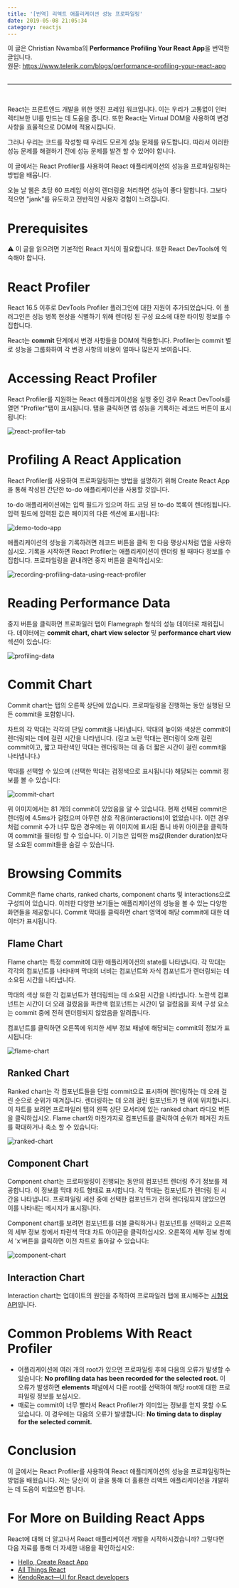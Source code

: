 ```yaml
---
title: '[번역] 리액트 애플리케이션 성능 프로파일링'
date: 2019-05-08 21:05:34
category: reactjs
---
```


이 글은 Christian Nwamba의 **Performance Profiling Your React App**을 번역한 글입니다.  
원문: https://www.telerik.com/blogs/performance-profiling-your-react-app
<br><br>

---

<br>

React는 프론트엔드 개발을 위한 멋진 프레임 워크입니다. 이는 우리가 고통없이 인터렉티브한 UI를 만드는 데 도움을 줍니다. 또한 React는 Virtual DOM을 사용하여 변경 사항을 효율적으로 DOM에 적용시킵니다.

그러나 우리는 코드를 작성할 때 우리도 모르게 성능 문제를 유도합니다. 따라서 이러한 성능 문제를 해결하기 전에 성능 문제를 발견 할 수 있어야 합니다.

이 글에서는 React Profiler를 사용하여 React 애플리케이션의 성능을 프로파일링하는 방법을 배웁니다.

오늘 날 웹은 초당 60 프레임 이상의 렌더링을 처리하면 성능이 좋다 말합니다. 그보다 적으면 "jank"를 유도하고 전반적인 사용자 경험이 느려집니다.

# Prerequisites

⚠️ 이 글을 읽으려면 기본적인 React 지식이 필요합니다. 또한 React DevTools에 익숙해야 합니다.

# React Profiler

React 16.5 이후로 DevTools Profiler 플러그인에 대한 지원이 추가되었습니다. 이 플러그인은 성능 병목 현상을 식별하기 위해 렌더링 된 구성 요소에 대한 타이밍 정보를 수집합니다.

React는 **commit** 단계에서 변경 사항들을 DOM에 적용합니다. Profiler는 commit 별로 성능을 그룹화하여 각 변경 사항의 비용이 얼마나 많은지 보여줍니다.

# Accessing React Profiler

React Profiler를 지원하는 React 애플리게이션을 실행 중인 경우 React DevTools를 열면 "Profiler"탭이 표시됩니다. 탭을 클릭하면 앱 성능을 기록하는 레코드 버튼이 표시됩니다:

![react-profiler-tab](./images/performance-profiling-your-react-app/react-profiler-tab.png)

# Profiling A React Application

React Profiler를 사용하여 프로파일링하는 방법을 설명하기 위해 Create React App을 통해 작성된 간단한 to-do 애플리케이션을 사용할 것입니다.

to-do 애플리케이션에는 입력 필드가 있으며 하드 코딩 된 to-do 목록이 렌더링됩니다. 입력 필드에 입력된 값은 페이지의 다른 섹션에 표시됩니다:

![demo-todo-app](./images/performance-profiling-your-react-app/demo-todo-app.png)

애플리케이션의 성능을 기록하려면 레코드 버튼을 클릭 한 다음 평상시처럼 앱을 사용하십시오. 기록을 시작하면 React Profiler는 애플리케이션이 렌더링 될 때마다 정보를 수집합니다. 프로파일링을 끝내려면 중지 버튼을 클릭하십시오:

![recording-profiling-data-using-react-profiler](./images/performance-profiling-your-react-app/recording-profiling-data-using-react-profiler.png)

# Reading Performance Data

중지 버튼을 클릭하면 프로파일러 탭이 Flamegraph 형식의 성능 데이터로 채워집니다. 데이터에는 **commit chart, chart view selector** 및 **performance chart view** 섹션이 있습니다:

![profiling-data](./images/performance-profiling-your-react-app/profiling-data.png)

# Commit Chart

Commit chart는 탭의 오른쪽 상단에 있습니다. 프로파일링을 진행하는 동안 실행된 모든 commit을 포함합니다.

차트의 각 막대는 각각의 단일 commit을 나타냅니다. 막대의 높이와 색상은 commit이 렌더링되는 데에 걸린 시간을 나타냅니다. (길고 노란 막대는 렌더링이 오래 걸린 commit이고, 짧고 파란색인 막대는 렌더링하는 데 좀 더 짧은 시간이 걸린 commit을 나타냅니다.)

막대를 선택할 수 있으며 (선택한 막대는 검정색으로 표시됩니다) 해당되는 commit 정보를 볼 수 있습니다:

![commit-chart](./images/performance-profiling-your-react-app/commit-chart.png)

위 이미지에서는 81 개의 commit이 있었음을 알 수 있습니다. 현재 선택된 commit은 렌더링에 4.5ms가 걸렸으며 아무런 상호 작용(interactions)이 없었습니다.
이런 경우처럼 commit 수가 너무 많은 경우에는 위 이미지에 표시된 톱니 바퀴 아이콘을 클릭하여 commit을 필터링 할 수 있습니다.
이 기능은 입력한 ms값(Render duration)보다 덜 소요된 commit들을 숨길 수 있습니다.

# Browsing Commits

Commit은 flame charts, ranked charts, component charts 및 interactions으로 구성되어 있습니다. 이러한 다양한 보기들는 애플리케이션의 성능을 볼 수 있는 다양한 화면들을 제공합니다. Commit 막대를 클릭하면 chart 영역에 해당 commit에 대한 데이터가 표시됩니다.

## Flame Chart

Flame chart는 특정 commit에 대한 애플리케이션의 state를 나타냅니다. 각 막대는 각각의 컴포넌트를 나타내며 막대의 너비는 컴포넌트와 자식 컴포넌트가 렌더링되는 데 소요된 시간을 나타냅니다.

막대의 색상 또한 각 컴포넌트가 렌더링되는 데 소요된 시간을 나타냅니다. 노란색 컴포넌트는 시간이 더 오래 걸렸음을 파란색 컴포넌트는 시간이 덜 걸렸음을 회색 구성 요소는 commit 중에 전혀 렌더링되지 않았음을 알려줍니다.

컴포넌트를 클릭하면 오른쪽에 위치한 세부 정보 패널에 해당되는 commit의 정보가 표시됩니다:

![flame-chart](./images/performance-profiling-your-react-app/flame-chart.gif)

## Ranked Chart

Ranked chart는 각 컴포넌트들을 단일 commit으로 표시하며 렌더링하는 데 오래 걸린 순으로 순위가 매겨집니다. 렌더링하는 데 오래 걸린 컴포넌트가 맨 위에 위치합니다. 이 차트를 보려면 프로파일러 탭의 왼쪽 상단 모서리에 있는 ranked chart 라디오 버튼을 클릭하십시오. Flame chart와 마찬가지로 컴포넌트를 클릭하여 순위가 매겨진 차트를 확대하거나 축소 할 수 있습니다:

![ranked-chart](./images/performance-profiling-your-react-app/ranked-chart.png)

## Component Chart

Component chart는 프로파일링이 진행되는 동안의 컴포넌트 렌더링 주기 정보를 제공합니다. 이 정보를 막대 차트 형태로 표시합니다. 각 막대는 컴포넌트가 렌더링 된 시간을 나타냅니다. 프로파일링 세션 중에 선택한 컴포넌트가 전혀 렌더링되지 않았으면 이를 나타내는 메시지가 표시됩니다.

Component chart를 보려면 컴포넌트를 더블 클릭하거나 컴포넌트를 선택하고 오른쪽의 세부 정보 창에서 파란색 막대 차트 아이콘을 클릭하십시오. 오른쪽의 세부 정보 창에서 'x'버튼을 클릭하면 이전 차트로 돌아갈 수 있습니다:

![component-chart](./images/performance-profiling-your-react-app/component-chart.gif)

## Interaction Chart

Interaction chart는 업데이트의 원인을 추적하여 프로파일러 탭에 표시해주는 [시험용 API](https://gist.github.com/bvaughn/8de925562903afd2e7a12554adcdda16)입니다.

# Common Problems With React Profiler

- 어플리케이션에 여러 개의 root가 있으면 프로파일링 후에 다음의 오류가 발생할 수 있습니다: **No profiling data has been recorded for the selected root.** 이 오류가 발생하면 **elements** 패널에서 다른 root를 선택하여 해당 root에 대한 프로파일링 정보를 보십시오.
- 때로는 commit이 너무 빨라서 React Profiler가 의미있는 정보를 얻지 못할 수도 있습니다. 이 경우에는 다음의 오류가 발생합니다: **No timing data to display for the selected commit.**

# Conclusion

이 글에서는 React Profiler를 사용하여 React 애플리케이션의 성능을 프로파일링하는 방법을 배웠습니다. 저는 당신이 이 글을 통해 더 훌륭한 리액트 애플리케이션을 개발하는 데 도움이 되었으면 합니다.


# For More on Building React Apps

React에 대해 더 알고나서 React 애플리케이션 개발을 시작하시겠습니까? 그렇다면 다음 자료를 통해 더 자세한 내용을 확인하십시오:

- [Hello, Create React App](https://www.telerik.com/blogs/hello-create-react-app-2)
- [All Things React](https://www.telerik.com/blogs/all-things-react)
- [KendoReact—UI for React developers](https://www.telerik.com/kendo-react-ui/)

<br>
<br>
